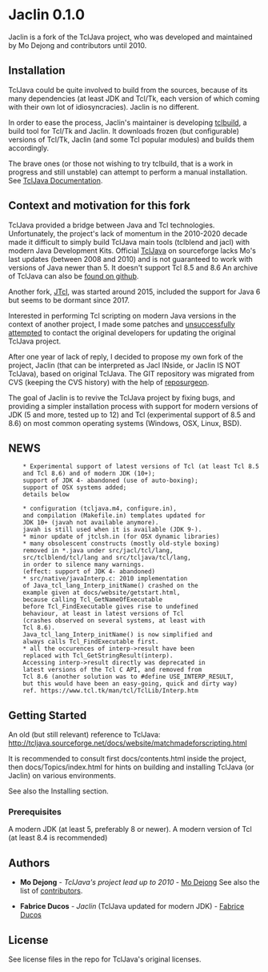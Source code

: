 # Jaclin 0.1.0

Jaclin is a fork of the TclJava project, who was developed and maintained by Mo Dejong and contributors until 2010.

## Installation

TclJava could be quite involved to build from the sources, because of its many dependencies (at least JDK and Tcl/Tk, each version of which coming with their own lot of idiosyncracies). Jaclin is no different.

In order to ease the process, Jaclin's maintainer is developing [tclbuild](https://github.com/fabrice-ducos/tclbuild), a build tool for Tcl/Tk and Jaclin. It downloads frozen (but configurable) versions of Tcl/Tk, Jaclin (and some Tcl popular modules) and builds them accordingly.

The brave ones (or those not wishing to try tclbuild, that is a work in progress and still unstable) can attempt to perform a manual installation. See [TclJava Documentation](docs/Topics/index.html).

## Context and motivation for this fork

TclJava provided a bridge between Java and Tcl technologies. Unfortunately, the project's lack of momentum
in the 2010-2020 decade made it difficult to simply build TclJava main tools (tclblend and jacl) with modern Java
Development Kits. Official [TclJava](http://tcljava.sourceforge.net/docs/website/index.html) on sourceforge lacks
Mo's last updates (between 2008 and 2010) and is not guaranteed to work with versions of Java newer than 5.
It doesn't support Tcl 8.5 and 8.6
An archive of TclJava can also be [found on github](https://github.com/scijava/tcljava).

Another fork, [JTcl](https://github.com/jtcl-project/jtcl), was started around 2015, included the support for Java 6 but seems to be dormant since 2017.

Interested in performing Tcl scripting on modern Java versions in the context of another project, I made some patches and [unsuccessfully attempted](https://sourceforge.net/p/tcljava/mailman/tcljava-dev/thread/CAPxFAHTkKiLxQGAVJUfY5hCGBoAbL47qnc0WfMsvcD%2BT6W2uJQ%40mail.gmail.com/#msg36653208) to contact the original developers for updating the original TclJava project. 

After one year of lack of reply, I decided to propose my own fork of the project, Jaclin (that can be interpreted as Jacl INside, or Jaclin IS NOT TclJava), based on original TclJava.
The GIT repository was migrated from CVS (keeping the CVS history) with the help of [reposurgeon](https://gitlab.com/esr/reposurgeon).

The goal of Jaclin is to revive the TclJava project by fixing bugs, and providing a simpler installation process with support for modern versions of JDK (5 and more, tested up to 12) and Tcl (experimental support of 8.5 and 8.6) on most common operating systems (Windows, OSX, Linux, BSD).

## NEWS

        * Experimental support of latest versions of Tcl (at least Tcl 8.5
        and Tcl 8.6) and of modern JDK (10+);
        support of JDK 4- abandoned (use of auto-boxing);
        support of OSX systems added;
        details below

        * configuration (tcljava.m4, configure.in),
        and compilation (Makefile.in) templates updated for
        JDK 10+ (javah not available anymore).
        javah is still used when it is available (JDK 9-).
        * minor update of jtclsh.in (for OSX dynamic libraries)
        * many obsolescent constructs (mostly old-style boxing)
        removed in *.java under src/jacl/tcl/lang,
        src/tclblend/tcl/lang and src/tcljava/tcl/lang,
        in order to silence many warnings.
        (effect: support of JDK 4- abandoned)
        * src/native/javaInterp.c: 2010 implementation
        of Java_tcl_lang_Interp_initName() crashed on the
        example given at docs/website/getstart.html,
        because calling Tcl_GetNameOfExecutable
        before Tcl_FindExecutable gives rise to undefined
        behaviour, at least in latest versions of Tcl
        (crashes observed on several systems, at least with
        Tcl 8.6).
        Java_tcl_lang_Interp_initName() is now simplified and
        always calls Tcl_FindExecutable first.
        * all the occurences of interp->result have been
        replaced with Tcl_GetStringResult(interp).
        Accessing interp->result directly was deprecated in
        latest versions of the Tcl C API, and removed from
        Tcl 8.6 (another solution was to #define USE_INTERP_RESULT,
        but this would have been an easy-going, quick and dirty way)
        ref. https://www.tcl.tk/man/tcl/TclLib/Interp.htm

## Getting Started

An old (but still relevant) reference to TclJava: http://tcljava.sourceforge.net/docs/website/matchmadeforscripting.html

It is recommended to consult first docs/contents.html inside the project, then docs/Topics/index.html
for hints on building and installing TclJava (or Jaclin) on various environments.

See also the Installing section.

### Prerequisites

A modern JDK (at least 5, preferably 8 or newer).
A modern version of Tcl (at least 8.4 is recommended)

## Authors

* **Mo Dejong** - *TclJava's project lead up to 2010* - [Mo Dejong](https://github.com/mdejong)
See also the list of [contributors](https://github.com/fabrice-ducos/jaclin/contributors).

* **Fabrice Ducos** - *Jaclin* (TclJava updated for modern JDK) - [Fabrice Ducos](https://github.com/fabrice-ducos)

## License

See license files in the repo for TclJava's original licenses.
